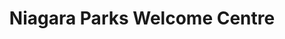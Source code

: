 ---
title: "Niagara Parks Welcome Centre"
url: /niagara-falls/niagara-parks-welcome-centre/
shop: ticket
---